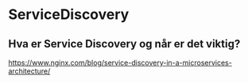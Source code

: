 # ServiceDiscovery

## Hva er Service Discovery og når er det viktig?

https://www.nginx.com/blog/service-discovery-in-a-microservices-architecture/
